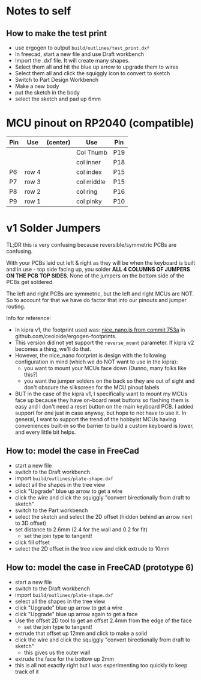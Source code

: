 # Notes to self

## How to make the test print

- use ergogen to output `build/outlines/test_print.dxf`
- In freecad, start a new file and use Draft workbench
- Import the .dxf file. It will create many shapes.
- Select them all and hit the blue up arrow to upgrade them to wires
- Select them all and click the squiggly icon to convert to sketch
- Switch to Part Design Workbench
- Make a new body
- put the sketch in the body
- select the sketch and pad up 6mm

# MCU pinout on RP2040 (compatible)

| Pin | Use   | (center) | Use        | Pin |
| --- | ----- | -------- | ---------- | --- |
|     |       |          | Col Thumb  | P19 |
|     |       |          | col inner  | P18 |
| P6  | row 4 |          | col index  | P15 |
| P7  | row 3 |          | col middle | P15 |
| P8  | row 2 |          | col ring   | P16 |
| P9  | row 1 |          | col pinky  | P10 |

# v1 Solder Jumpers

TL;DR this is very confusing because reversible/symmetric PCBs are confusing.

With your PCBs laid out left & right as they will be when the keyboard is built and in use - top side facing up, you solder **ALL 4 COLUMNS OF JUMPERS ON THE PCB TOP SIDES**. None of the jumpers on the bottom side of the PCBs get soldered.

The left and right PCBs are symmetric, but the left and right MCUs are NOT. So to account for that we have do factor that into our pinouts and jumper routing.

Info for reference:

- In kipra v1, the footprint used was: [nice_nano.js from commit 753a](https://github.com/ceoloide/ergogen-footprints/blob/753a3464b552da21bd121a076ddfa4b47fadcfe8/nice_nano.js) in github.com/ceoloide/ergogen-footprints.
- This version did not yet support the `reverse_mount` parameter. If kipra v2 becomes a thing, we'll do that.
- However, the nice_nano footprint is design with the following configuration in mind (which we do NOT want to use in the kipra):
  - you want to mount your MCUs face down (Dunno, many folks like this?)
  - you want the jumper solders on the back so they are out of sight and don't obscure the silkscreen for the MCU pinout labels
- BUT in the case of the kipra v1, I specifically want to mount my MCUs face up because they have on-board reset buttons so flashing them is easy and I don't need a reset button on the main keyboard PCB. I added support for one just in case anyway, but hope to not have to use it. In general, I want to support the trend of the hobbyist MCUs having conveniences built-in so the barrier to build a custom keyboard is lower, and every little bit helps.


## How to: model the case in FreeCad

- start a new file
- switch to the Draft workbench
- import `build/outlines/plate-shape.dxf`
- select all the shapes in the tree view
- click "Upgrade" blue up arrow to get a wire
- click the wire and click the squiggly "convert birectionally from draft to sketch"
- switch to the Part workbench
- select the sketch and select the 2D offset (hidden behind an arrow next to 3D offset)
- set distance to 2.6mm (2.4 for the wall and 0.2 for fit)
  - set the join type to tangent!
- click fill offset
- select the 2D offset in the tree view and click extrude to 10mm

## How to: model the case in FreeCAD (prototype 6)
- start a new file
- switch to the Draft workbench
- import `build/outlines/plate-shape.dxf`
- select all the shapes in the tree view
- click "Upgrade" blue up arrow to get a wire
- click "Upgrade" blue up arrow again to get a face
- Use the offset 2D tool to get an offset 2.4mm from the edge of the face
  - set the join type to tangent!
- extrude that offset up 12mm and click to make a solid
- click the wire and click the squiggly "convert birectionally from draft to sketch"
  - this gives us the outer wall
- extrude the face for the bottow up 2mm
- this is all not exactly right but I was experimenting too quickly to keep track of it
